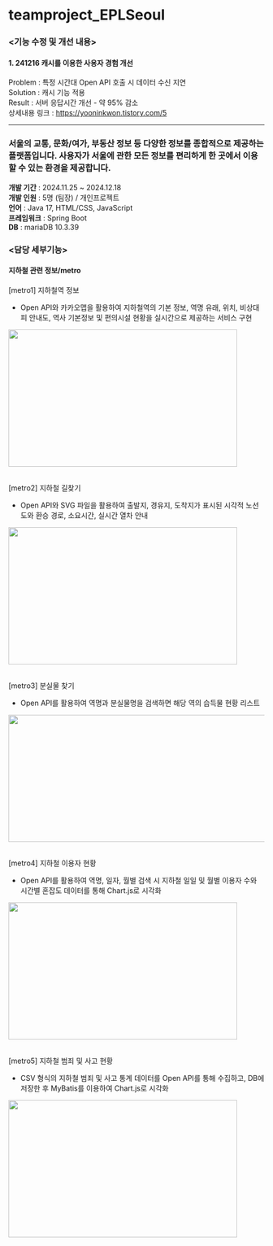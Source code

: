# teamproject_EPLSeoul     

### <기능 수정 및 개선 내용>   
#### 1. 241216 캐시를 이용한 사용자 경험 개선
Problem : 특정 시간대 Open API 호출 시 데이터 수신 지연   
Solution : 캐시 기능 적용  
Result : 서버 응답시간 개선 - 약 95% 감소        
상세내용 링크 : https://yooninkwon.tistory.com/5

---
### 서울의 교통, 문화/여가, 부동산 정보 등 다양한 정보를 종합적으로 제공하는 플랫폼입니다. 사용자가 서울에 관한 모든 정보를 편리하게 한 곳에서 이용할 수 있는 환경을 제공합니다.       
****개발 기간**** : 2024.11.25 ~ 2024.12.18    
****개발 인원**** : 5명 (팀장) / 개인프로젝트  
****언어**** : Java 17, HTML/CSS, JavaScript   
****프레임워크**** : Spring Boot    
****DB**** : mariaDB 10.3.39    
   
### <담당 세부기능>  
#### 지하철 관련 정보/metro  

[metro1] 지하철역 정보
+ Open API와 카카오맵을 활용하여 지하철역의 기본 정보, 역명 유래, 위치, 비상대피 안내도, 역사 기본정보 및 편의시설 현황을 실시간으로 제공하는 서비스 구현
<img src="https://github.com/user-attachments/assets/9d755923-c56c-4ef7-a296-3571ce7afca9" width="450" height="270">
</br>
</br>
     
[metro2] 지하철 길찾기
+ Open API와 SVG 파일을 활용하여 출발지, 경유지, 도착지가 표시된 시각적 노선도와 환승 경로, 소요시간, 실시간 열차 안내
<img src="https://github.com/user-attachments/assets/c5367264-39ac-4e9a-a31f-d430db3a76be" width="450" height="270">
</br>
</br>

[metro3] 분실물 찾기
+ Open API를 활용하여 역명과 분실물명을 검색하면 해당 역의 습득물 현황 리스트
<img src="https://github.com/user-attachments/assets/a6c04f09-d1c6-4f5e-93dd-228bb13235ab" width="550" height="250">
</br>
</br>

[metro4] 지하철 이용자 현황
+ Open API를 활용하여 역명, 일자, 월별 검색 시 지하철 일일 및 월별 이용자 수와 시간별 혼잡도 데이터를 통해 Chart.js로 시각화
<img src="https://github.com/user-attachments/assets/ff5de119-eed1-41fa-bf56-6144b661258a" width="450" height="270">
</br>
</br>

[metro5] 지하철 범죄 및 사고 현황
+ CSV 형식의 지하철 범죄 및 사고 통계 데이터를 Open API를 통해 수집하고, DB에 저장한 후 MyBatis를 이용하여 Chart.js로 시각화   
<img src="https://github.com/user-attachments/assets/fb7d4220-6625-4765-81e0-6f17603e29cd" width="450" height="270">
</br>
</br>


